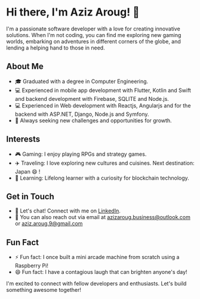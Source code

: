 # Hi there, I'm Aziz Aroug! 👋

I'm a passionate software developer with a love for creating innovative solutions. When I'm not coding, you can find me exploring new gaming worlds, embarking on adventures in different corners of the globe, and lending a helping hand to those in need.

## About Me
- 🎓 Graduated with a degree in Computer Engineering.
- 💻 Experienced in mobile app development with Flutter, Kotlin and Swift and backend development with Firebase, SQLITE and Node.js.
- 💻 Experienced in Web development with Reactjs, Angularjs and for the backend with ASP.NET, Django, Node.js and Symfony.
- 🚀 Always seeking new challenges and opportunities for growth.

## Interests
- 🎮 Gaming: I enjoy playing RPGs and strategy games.
- ✈️ Traveling: I love exploring new cultures and cuisines. Next destination: Japan 😄 !
- 🌱 Learning: Lifelong learner with a curiosity for blockchain technology.

## Get in Touch
- 💬 Let's chat! Connect with me on [LinkedIn](https://www.linkedin.com/in/aziz-aroug-a9a026246/).
- 📧 You can also reach out via email at azizaroug.business@outlook.com or aziz.aroug.9@gmail.com

## Fun Fact
- ⚡️ Fun fact: I once built a mini arcade machine from scratch using a Raspberry Pi!
- 😄 Fun fact: I have a contagious laugh that can brighten anyone's day!

I'm excited to connect with fellow developers and enthusiasts. Let's build something awesome together!
